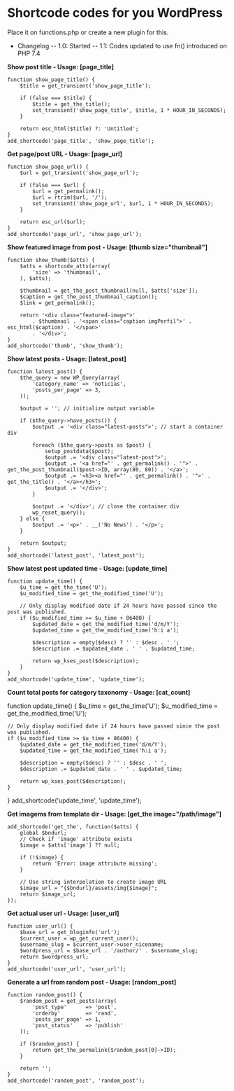 # Shortcode codes for you WordPress

Place it on functions.php or create a new plugin for this.

- Changelog
-- 1.0: Started
-- 1.1: Codes updated to use fn() introduced on PHP 7.4

**Show post title - Usage: [page_title]**

    function show_page_title() {
        $title = get_transient('show_page_title');

        if (false === $title) {
            $title = get_the_title();
            set_transient('show_page_title', $title, 1 * HOUR_IN_SECONDS);
        }

        return esc_html($title) ?: 'Untitled';
    }
    add_shortcode('page_title', 'show_page_title');

**Get page/post URL - Usage: [page_url]**

    function show_page_url() {
        $url = get_transient('show_page_url');

        if (false === $url) {
            $url = get_permalink();
            $url = rtrim($url, '/');
            set_transient('show_page_url', $url, 1 * HOUR_IN_SECONDS);
        }

        return esc_url($url);
    }
    add_shortcode('page_url', 'show_page_url');

**Show featured image from post - Usage: [thumb size="thumbnail"]**

    function show_thumb($atts) {
        $atts = shortcode_atts(array(
            'size' => 'thumbnail',
        ), $atts);

        $thumbnail = get_the_post_thumbnail(null, $atts['size']);
        $caption = get_the_post_thumbnail_caption();
        $link = get_permalink();

        return '<div class="featured-image">'
            . $thumbnail . '<span class="caption imgPerfil">' . esc_html($caption) . '</span>'
            . '</div>';
    }
    add_shortcode('thumb', 'show_thumb');

**Show latest posts - Usage: [latest_post]**

    function latest_post() {
        $the_query = new WP_Query(array(
            'category_name' => 'noticias',
            'posts_per_page' => 3,
        ));

        $output = ''; // initialize output variable

        if ($the_query->have_posts()) {
            $output .= '<div class="latest-posts">'; // start a container div

            foreach ($the_query->posts as $post) {
                setup_postdata($post);
                $output .= '<div class="latest-post">';
                $output .= '<a href="' . get_permalink() . '">' . get_the_post_thumbnail($post->ID, array(80, 80)) . '</a>';
                $output .= '<h3><a href="' . get_permalink() . '">' . get_the_title() . '</a></h3>';
                $output .= '</div>';
            }

            $output .= '</div>'; // close the container div
            wp_reset_query();
        } else {
            $output .= '<p>' . __('No News') . '</p>';
        }

        return $output;
    }
    add_shortcode('latest_post', 'latest_post');

**Show latest post updated time - Usage: [update_time]**

    function update_time() {
        $u_time = get_the_time('U');
        $u_modified_time = get_the_modified_time('U');
        
        // Only display modified date if 24 hours have passed since the post was published.
        if ($u_modified_time >= $u_time + 86400) {
            $updated_date = get_the_modified_time('d/m/Y');
            $updated_time = get_the_modified_time('h:i a');
            
            $description = empty($desc) ? '' : $desc . ' ';
            $description .= $updated_date . ' ' . $updated_time;
            
            return wp_kses_post($description);
        }
    }
    add_shortcode('update_time', 'update_time');

**Count total posts for category taxonomy - Usage: [cat_count]**

function update_time() {
    $u_time = get_the_time('U');
    $u_modified_time = get_the_modified_time('U');
    
    // Only display modified date if 24 hours have passed since the post was published.
    if ($u_modified_time >= $u_time + 86400) {
        $updated_date = get_the_modified_time('d/m/Y');
        $updated_time = get_the_modified_time('h:i a');
        
        $description = empty($desc) ? '' : $desc . ' ';
        $description .= $updated_date . ' ' . $updated_time;
        
        return wp_kses_post($description);
    }
}
add_shortcode('update_time', 'update_time');

**Get imagems from template dir - Usage: [get_the image="/path/image"]**

    add_shortcode('get_the', function($atts) {
        global $bndurl;
        // Check if 'image' attribute exists
        $image = $atts['image'] ?? null;

        if (!$image) {
            return 'Error: image attribute missing';
        }

        // Use string interpolation to create image URL
        $image_url = "{$bndurl}/assets/img{$image}";
        return $image_url;
    });

**Get actual user url - Usage: [user_url]**

    function user_url() {
        $base_url = get_bloginfo('url');
        $current_user = wp_get_current_user();
        $username_slug = $current_user->user_nicename;
        $wordpress_url = $base_url . '/author/' . $username_slug;
        return $wordpress_url;
    }
    add_shortcode('user_url', 'user_url');

**Generate a url from random post - Usage: [random_post]**

    function random_post() {
        $random_post = get_posts(array(
            'post_type'      => 'post',
            'orderby'        => 'rand',
            'posts_per_page' => 1,
            'post_status'    => 'publish'
        ));

        if ($random_post) {
            return get_the_permalink($random_post[0]->ID);
        }

        return '';
    }
    add_shortcode('random_post', 'random_post');